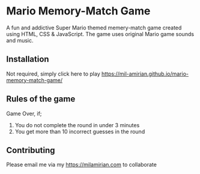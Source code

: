 # Mario Memory-Match Game

A fun and addictive Super Mario themed memery-match game created using HTML, CSS & JavaScript. The game uses original Mario game sounds and music.

## Installation

Not required, simply click here to play https://mil-amirian.github.io/mario-memory-match-game/



## Rules of the game


Game Over, if;
1. You do not complete the round in under 3 minutes
2. You get more than 10 incorrect guesses in the round


## Contributing

Please email me via my https://milamirian.com to collaborate

